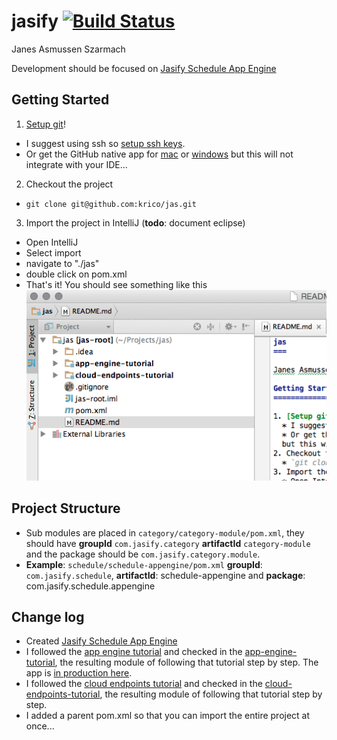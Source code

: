 # jasify [![Build Status](https://travis-ci.org/krico/jas.svg?branch=master)](https://travis-ci.org/krico/jas)

Janes Asmussen Szarmach

Development should be focused on [Jasify Schedule App Engine](schedule/schedule-appengine)

## Getting Started

1. [Setup git](https://help.github.com/articles/set-up-git/)!
  * I suggest using ssh so [setup ssh keys](https://help.github.com/articles/generating-ssh-keys/).
  * Or get the GitHub native app for [mac](https://mac.github.com/) or [windows](https://windows.github.com/)
  but this will not integrate with your IDE...
2. Checkout the project
  * `git clone git@github.com:krico/jas.git`
3. Import the project in IntelliJ (**todo**: document eclipse)
  * Open IntelliJ
  * Select import
  * navigate to "./jas"
  * double click on pom.xml
  * That's it! You should see something like this ![multi module example](https://github.com/krico/jas/blob/master/images/multi-module.png)

## Project Structure

 - Sub modules are placed in `category/category-module/pom.xml`, they should have
 **groupId** `com.jasify.category` **artifactId** `category-module` and the package should be `com.jasify.category.module`.
 - **Example**: `schedule/schedule-appengine/pom.xml` **groupId**: `com.jasify.schedule`, **artifactId**: schedule-appengine
 and **package**: com.jasify.schedule.appengine

## Change log

 - Created [Jasify Schedule App Engine](schedule/schedule-appengine)
 - I followed the [app engine tutorial](https://cloud.google.com/appengine/docs/java/gettingstarted/introduction) and checked in the [app-engine-tutorial](sandbox/sandbox-appengine/), the resulting module of following that tutorial step by step. The app is [in production here](https://krico-test.appspot.com).
 - I followed the [cloud endpoints tutorial](https://cloud.google.com/appengine/docs/java/endpoints/getstarted/backend/) and checked in the [cloud-endpoints-tutorial](sandbox/sandbox-endpoints/), the resulting module of following that tutorial step by step.
 - I added a parent pom.xml so that you can import the entire project at once...

